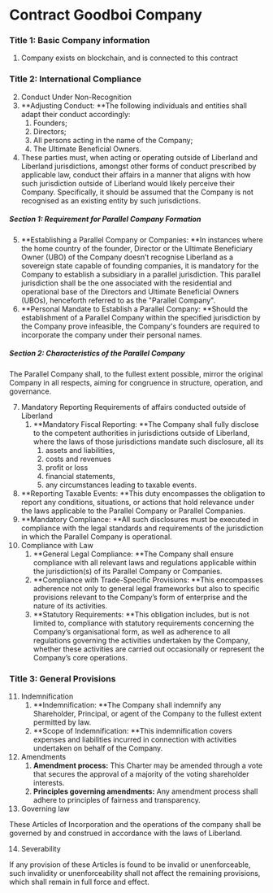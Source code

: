 

# Contract Goodboi Company


### Title 1: Basic Company information

1. Company exists on blockchain, and is connected to this contract

### Title 2: International Compliance
2. Conduct Under Non-Recognition
3. **Adjusting Conduct: **The following individuals and entities shall adapt their conduct accordingly:
     1. Founders;
     2. Directors;
     3. All persons acting in the name of the Company;
     4. The Ultimate Beneficial Owners.
4. These parties must, when acting or operating outside of Liberland and Liberland jurisdictions, amongst other forms of conduct prescribed by applicable law,
conduct their affairs in a manner that aligns with how such jurisdiction outside of Liberland would likely perceive their Company. Specifically, it should be assumed that the Company is not recognised as an existing entity by such jurisdictions.


##### **Section 1: Requirement for Parallel Company Formation**



5. **Establishing a Parallel Company or Companies: **In instances where the home country of the founder, Director or the Ultimate Beneficiary Owner (UBO) of the Company doesn’t recognise Liberland as a sovereign state capable of founding companies, it is mandatory for the Company to establish a subsidiary in a parallel jurisdiction. This parallel jurisdiction shall be the one associated with the residential and operational base of the Directors and Ultimate Beneficial Owners (UBOs), henceforth referred to as the "Parallel Company".
6. **Personal Mandate to Establish a Parallel Company: **Should the establishment of a Parallel Company within the specified jurisdiction by the Company prove infeasible, the Company's founders are required to incorporate the company under their personal names.


##### **Section 2: Characteristics of the Parallel Company**

The Parallel Company shall, to the fullest extent possible, mirror the original Company in all respects, aiming for congruence in structure, operation, and governance.

7. Mandatory Reporting Requirements of affairs conducted outside of Liberland
   1. **Mandatory Fiscal Reporting: **The Company shall fully disclose to the competent authorities in jurisdictions outside of Liberland, where the laws of those jurisdictions mandate such disclosure, all its
       1. assets and liabilities,
       2. costs and revenues
       3. profit or loss
       4. financial statements,
       5. any circumstances leading to taxable events.
8. **Reporting Taxable Events: **This duty encompasses the obligation to report any conditions, situations, or actions that hold relevance under the laws applicable to the Parallel Company or Parallel Companies.
9. **Mandatory Compliance: **All such disclosures must be executed in compliance with the legal standards and requirements of the jurisdiction in which the Parallel Company is operational.
10. Compliance with Law
    1. **General Legal Compliance: **The Company shall ensure compliance with all relevant laws and regulations applicable within the jurisdiction(s) of its Parallel Company or Companies.
    2. **Compliance with Trade-Specific Provisions: **This encompasses adherence not only to general legal frameworks but also to specific provisions relevant to the Company’s form of enterprise and the nature of its activities.
    3. **Statutory Requirements: **This obligation includes, but is not limited to, compliance with statutory requirements concerning the Company’s organisational form, as well as adherence to all regulations governing the activities undertaken by the Company, whether these activities are carried out occasionally or represent the Company’s core operations.
    
### Title 3: General Provisions

11. Indemnification
    1. **Indemnification: **The Company shall indemnify any Shareholder, Principal, or agent of the Company to the fullest extent permitted by law.
    2. **Scope of Indemnification: **This indemnification covers expenses and liabilities incurred in connection with activities undertaken on behalf of the Company.
12. Amendments
    1. **Amendment process:** This Charter may be amended through a vote that secures the approval of a majority of the voting shareholder interests.
    2. **Principles governing amendments:** Any amendment process shall adhere to principles of fairness and transparency.
13. Governing law

These Articles of Incorporation and the operations of the company shall be governed by and construed in accordance with the laws of Liberland.


14. Severability

If any provision of these Articles is found to be invalid or unenforceable, such invalidity or unenforceability shall not affect the remaining provisions, which shall remain in full force and effect.
